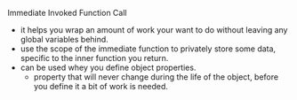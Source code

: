 Immediate Invoked Function Call
- it helps you wrap an amount of work your want to do without leaving any global variables behind.
- use the scope of the immediate function to privately store some data, specific to the inner function you return.
- can be used whey you define object properties.
	- property that will never change during the life of the object, before you define it a bit of work is needed.